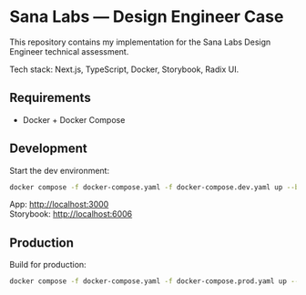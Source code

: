 # Sana Labs — Design Engineer Case

This repository contains my implementation for the Sana Labs Design Engineer technical assessment.

Tech stack: Next.js, TypeScript, Docker, Storybook, Radix UI.

## Requirements

- Docker + Docker Compose 

## Development

Start the dev environment:

```bash
docker compose -f docker-compose.yaml -f docker-compose.dev.yaml up --build
```

App: [http://localhost:3000](http://localhost:3000)  
Storybook: [http://localhost:6006](http://localhost:6006)

## Production

Build for production:

```bash
docker compose -f docker-compose.yaml -f docker-compose.prod.yaml up --build
```

